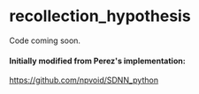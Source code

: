 # recollection_hypothesis 

Code coming soon.

#### Initially modified from Perez's implementation:
https://github.com/npvoid/SDNN_python 
